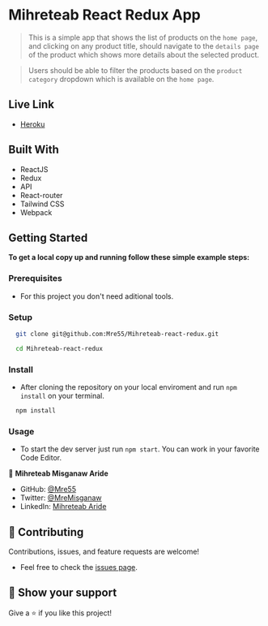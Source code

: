 # Mihreteab React Redux App

> This is a simple app that shows the list of products on the `home page`, and clicking on any product title, should navigate to the `details page` of the product which shows more details about the selected product.

> Users should be able to filter the products based on the `product category` dropdown which is available on the `home page`.


## Live Link

- [Heroku]()

## Built With

- ReactJS
- Redux
- API
- React-router
- Tailwind CSS
- Webpack

## Getting Started

**To get a local copy up and running follow these simple example steps:**

### Prerequisites

- For this project you don't need aditional tools.

### Setup

``` sh 
  git clone git@github.com:Mre55/Mihreteab-react-redux.git
``` 
``` sh 
  cd Mihreteab-react-redux
```

### Install

- After cloning the repository on your local enviroment and run `npm install` on your terminal.

```sh
  npm install
```

### Usage

- To start the dev server just run `npm start`. You can work in your favorite Code Editor.


👤 **Mihreteab Misganaw Aride**

- GitHub: [@Mre55](https://github.com/Mre55)
- Twitter: [@MreMisganaw](https://twitter.com/MreMisganaw)
- LinkedIn: [Mihreteab Aride](https://www.linkedin.com/in/mihreteab-aride-86249812b/)

## 🤝 Contributing

Contributions, issues, and feature requests are welcome!

- Feel free to check the [issues page](https://github.com/Mre55/Mihreteab-react-redux/issues).


## 👏 Show your support

Give a ⭐️ if you like this project!

